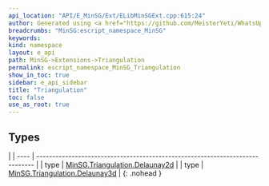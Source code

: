 ```yaml
---
api_location: "API/E_MinSG/Ext/ELibMinSGExt.cpp:615:24"
author: Generated using <a href="https://github.com/MeisterYeti/WhatsUpDoc">WhatsUpDoc</a>
breadcrumbs: "MinSG:escript_namespace_MinSG"
keywords: 
kind: namespace
layout: e_api
path: MinSG->Extensions->Triangulation
permalink: escript_namespace_MinSG_Triangulation
show_in_toc: true
sidebar: e_api_sidebar
title: "Triangulation"
toc: false
use_as_root: true
---
```


## Types

|
| ---- | ----------------------------------------------------------------------------- | 
| type | [MinSG.Triangulation.Delaunay2d](escript_type_MinSG_Triangulation_Delaunay2d) | 
| type | [MinSG.Triangulation.Delaunay3d](escript_type_MinSG_Triangulation_Delaunay3d) | 
{: .nohead }

